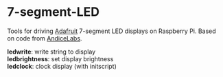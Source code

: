 # 7-segment-LED

Tools for driving <a href="http://www.adafruit.com">Adafruit</a> 7-segment LED displays on Raspberry Pi. Based on code from <a href="http://andicelabs.com/2013/07/adafruit7segment/">AndiceLabs</a>.

<b>ledwrite</b>: write string to display<br>
<b>ledbrightness</b>: set display brightness<br>
<b>ledclock</b>: clock display (with initscript)<br>

